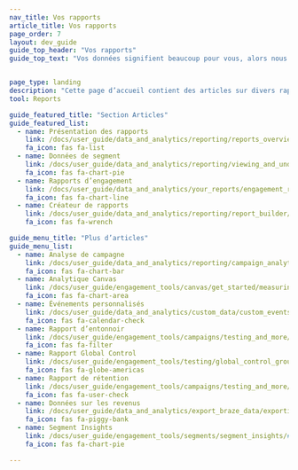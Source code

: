 ```yaml
---
nav_title: Vos rapports
article_title: Vos rapports
page_order: 7
layout: dev_guide
guide_top_header: "Vos rapports"
guide_top_text: "Vos données signifient beaucoup pour vous, alors nous avons créé plusieurs options de reporting dans Braze (sans compter <a href='/docs/user_guide/data_and_analytics/braze_currents/'>Currents</a>). <br><br> Si vous ne savez pas par où commencer, consultez notre <a href='/docs/user_guide/data_and_analytics/your_reports/reports_overview/'>Présentation des rapports</a> pour obtenir des conseils sur les rapports et analyses que vous pouvez utiliser pour répondre à vos questions de stratégie marketing. "


page_type: landing
description: "Cette page d’accueil contient des articles sur divers rapports disponibles dans Braze (sans compter Currents)."
tool: Reports

guide_featured_title: "Section Articles"
guide_featured_list:
  - name: Présentation des rapports
    link: /docs/user_guide/data_and_analytics/reporting/reports_overview
    fa_icon: fas fa-list
  - name: Données de segment
    link: /docs/user_guide/data_and_analytics/reporting/viewing_and_understanding_segment_data/
    fa_icon: fas fa-chart-pie
  - name: Rapports d’engagement
    link: /docs/user_guide/data_and_analytics/your_reports/engagement_reports/
    fa_icon: fas fa-chart-line
  - name: Créateur de rapports
    link: /docs/user_guide/data_and_analytics/reporting/report_builder/
    fa_icon: fas fa-wrench

guide_menu_title: "Plus d’articles"
guide_menu_list:
  - name: Analyse de campagne
    link: /docs/user_guide/data_and_analytics/reporting/campaign_analytics/
    fa_icon: fas fa-chart-bar
  - name: Analytique Canvas
    link: /docs/user_guide/engagement_tools/canvas/get_started/measuring_and_testing_with_canvas_analytics/
    fa_icon: fas fa-chart-area
  - name: Événements personnalisés
    link: /docs/user_guide/data_and_analytics/custom_data/custom_events/#custom-event-analytics
    fa_icon: fas fa-calendar-check
  - name: Rapport d’entonnoir
    link: /docs/user_guide/engagement_tools/campaigns/testing_and_more/campaign_funnel_report/
    fa_icon: fas fa-filter
  - name: Rapport Global Control
    link: /docs/user_guide/engagement_tools/testing/global_control_group/#viewing-reporting
    fa_icon: fas fa-globe-americas
  - name: Rapport de rétention
    link: /docs/user_guide/engagement_tools/campaigns/testing_and_more/retention_reports/
    fa_icon: fas fa-user-check
  - name: Données sur les revenus
    link: /docs/user_guide/data_and_analytics/export_braze_data/exporting_revenue_data/#revenue-data
    fa_icon: fas fa-piggy-bank
  - name: Segment Insights
    link: /docs/user_guide/engagement_tools/segments/segment_insights/#segment-insights
    fa_icon: fas fa-chart-pie

---
```

